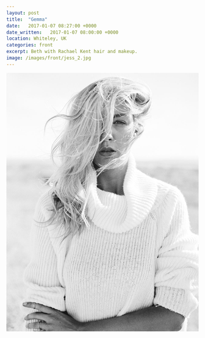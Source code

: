 ```yaml
---
layout: post
title:  "Gemma"
date:   2017-01-07 08:27:00 +0000
date_written:   2017-01-07 08:00:00 +0000
location: Whiteley, UK
categories: front
excerpt: Beth with Rachael Kent hair and makeup.
image: /images/front/jess_2.jpg
---
```

<img src="/images/front/jess_2.jpg"/>
